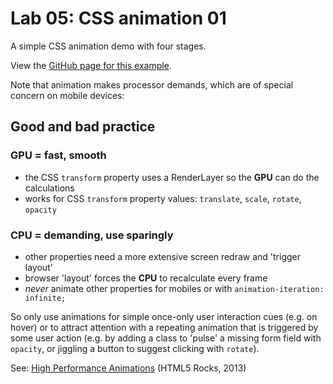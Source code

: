 # Lab 05: CSS animation 01

A simple CSS animation demo with four stages.

View the [GitHub page for this example](https://ctec3905.github.io/05-lab-css-animation/).

Note that animation makes processor demands, which are of special concern on mobile devices:

## Good and bad practice

### GPU = fast, smooth

- the CSS `transform` property uses a RenderLayer so the **GPU** can do the calculations
- works for CSS `transform` property values: `translate`, `scale`, `rotate`, `opacity`

### CPU = demanding, use sparingly

- other properties need a more extensive screen redraw and 'trigger layout'
- browser 'layout' forces the **CPU** to recalculate every frame
- *never* animate other properties for mobiles or with `animation-iteration: infinite;`

So only use animations for simple once-only user interaction cues (e.g. on hover) or to attract attention with a repeating animation that is triggered by some user action (e.g. by adding a class to 'pulse' a missing form field with `opacity`, or jiggling a button to suggest clicking with `rotate`).

See: [High Performance Animations](https://www.html5rocks.com/en/tutorials/speed/high-performance-animations/) (HTML5 Rocks, 2013)